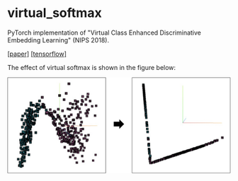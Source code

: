 # virtual_softmax

PyTorch implementation of "Virtual Class Enhanced Discriminative Embedding Learning" (NIPS 2018).

[[paper]](https://proceedings.neurips.cc/paper/2018/file/d79aac075930c83c2f1e369a511148fe-Paper.pdf) [[tensorflow]](https://github.com/taekwan-lee/Virtual-Softmax-TF)

The effect of virtual softmax is shown in the figure below:
<p align="center">
<img src="results.jpg" alt="architecture" width="875px">
</p>
